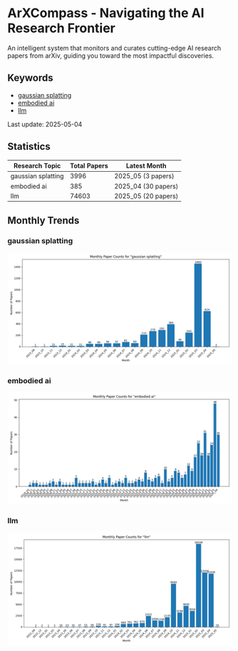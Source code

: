 # ArXCompass - Navigating the AI Research Frontier
An intelligent system that monitors and curates cutting-edge AI research papers from arXiv, guiding you toward the most impactful discoveries.

## Keywords

- [gaussian splatting](gaussian_splatting/)
- [embodied ai](embodied_ai/)
- [llm](llm/)

Last update: 2025-05-04

## Statistics

| Research Topic | Total Papers | Latest Month |
| --- | --- | --- |
| gaussian splatting | 3996 | 2025_05 (3 papers) |
| embodied ai | 385 | 2025_04 (30 papers) |
| llm | 74603 | 2025_05 (20 papers) |

## Monthly Trends

### gaussian splatting

![Monthly Paper Counts for gaussian splatting](gaussian_splatting/monthly_stats.png)

### embodied ai

![Monthly Paper Counts for embodied ai](embodied_ai/monthly_stats.png)

### llm

![Monthly Paper Counts for llm](llm/monthly_stats.png)

